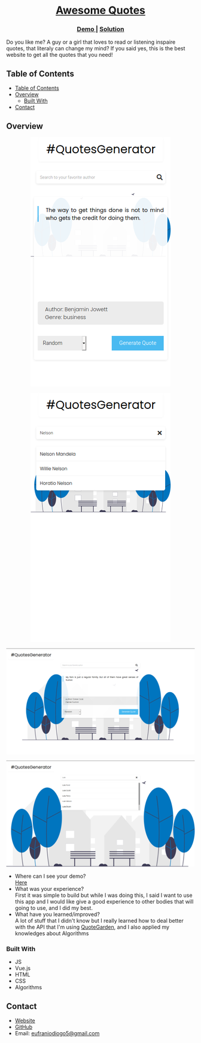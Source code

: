 <!-- Please update value in the {}  -->

<h1 align="center"><a href="https://eufraniodiogo.github.io/AwesomeQuotes">Awesome Quotes</a></h1>
<div align="center">
  <h3>
    <a href="https://eufraniodiogo.github.io/AwesomeQuotes">
      Demo
    </a>
    <span> | </span>
    <a href="https://github.com/EufranioDiogo/AwesomeQuotes">
      Solution
    </a>
  </h3>
</div>

<p>Do you like me? A guy or a girl that loves to read or listening inspaire quotes, that literaly can change my mind? If you said yes, this is the best website to get all the quotes that you need!</p>

## Table of Contents

- [Table of Contents](#table-of-contents)
- [Overview](#overview)
  - [Built With](#built-with)
- [Contact](#contact)

## Overview

<p align="center">
  <img src="IMG/ScreenShot1.png">
</p>
<p align="center">
  <img src="IMG/ScreenShot2.png">
</p>
<p align="center">
  <img src="IMG/ScreenShot3.png">
</p>
<p align="center">
  <img src="IMG/ScreenShot4.png">
</p>

- Where can I see your demo?<br>
  [Here](https://eufraniodiogo.github.io/AwesomeQuotes)
- What was your experience?<br>
  First it was simple to build but while I was doing this, I said I want to use this app and I would like give a good experience to other bodies that will going to use, and I did my best.
- What have you learned/improved?<br>
  A lot of stuff that I didn't know but I really learned how to deal better with the API that I'm using <a href="https://github.com/pprathameshmore/QuoteGarden">QuoteGarden</a>, and I also applied my knowledges about Algorithms


### Built With

<!-- This section should list any major frameworks that you built your project using. Here are a few examples.-->

- JS
- Vue.js
- HTML
- CSS
- Algorithms

## Contact

- [Website](https://eufraniodiogo.github.io)
- [GitHub](https://github.com/EufranioDiogo)
- Email: eufraniodiogo5@gmail.com
